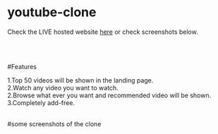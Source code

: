 # youtube-clone

Check the LIVE hosted website [here](https://youtube-clone-livid-iota.vercel.app/) or check screenshots below.

<br/>
<br/>

#Features

1.Top 50 videos will be shown in the landing page.
<br/>
2.Watch any video you want to watch.
<br/>
2.Browse what ever you want and recommended video will be shown.
<br/>
3.Completely add-free.
<br/>
<br/>

#some screenshots of the clone
